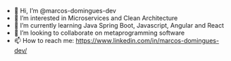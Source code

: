 - 👋 Hi, I’m @marcos-domingues-dev
- 👀 I’m interested in Microservices and  Clean Architecture
- 🌱 I’m currently learning Java Spring Boot, Javascript, Angular and React
- 💞️ I’m looking to collaborate on metaprogramming software
- 📫 How to reach me: https://www.linkedin.com/in/marcos-domingues-dev/

<!---
marcos-domingues-dev/marcos-domingues-dev is a ✨ special ✨ repository because its `README.md` (this file) appears on your GitHub profile.
You can click the Preview link to take a look at your changes.
--->
